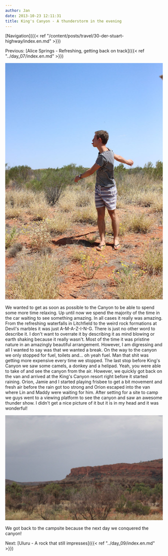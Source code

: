 ```yaml
---
author: Jan
date: 2013-10-23 12:11:31
title: King's Canyon - A thunderstorm in the evening
---
```


[Navigation]({{< ref "/content/posts/travel/30-der-stuart-highway/index.en.md" >}})

Previous: [Alice Springs - Refreshing, getting back on track]({{< ref "../day_07/index.en.md" >}})

![](images/orion.jpg)

We wanted to get as soon as possible to the Canyon to be able to spend some
more time relaxing. Up until now we spend the majority of the time in the car
waiting to see something amazing. In all cases it really was amazing. From the
refreshing waterfalls in Litchfield to the weird rock formations at
Devil's marbles it was just A-M-A-Z-I-N-G. There is just no other word to
describe it. I don't want to overrate it by describing it as mind blowing
or earth shaking because it really wasn't. Most of the time it was
pristine nature in an amazingly beautiful arrangement. However, I am digressing
and all I wanted to say was that we wanted a break. On the way to the canyon we
only stopped for fuel, toilets and... oh yeah fuel. Man that shit was
getting more expensive every time we stopped. The last stop before King's
Canyon we saw some camels, a donkey and a helipad. Yeah, you were able to take
of and see the canyon from the air. However, we quickly got back on the van and
arrived at the King's Canyon resort right before it started raining.
Orion, Jamie and I started playing frisbee to get a bit movement and fresh air
before the rain got too strong and Orion escaped into the van where Lin and
Maddy were waiting for him. After setting for a site to camp we guys went to a
viewing platform to see the canyon and saw an awesome thunder show. I
didn't get a nice picture of it but it is in my head and it was
wonderful!

![](images/canyon.jpg)

We got back to the campsite because the next day we conquered the canyon!

Next: [Uluru - A rock that still impresses]({{< ref "../day_09/index.en.md" >}})
